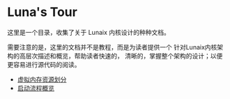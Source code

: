 # Luna's Tour

这里是一个目录，收集了关于 Lunaix 内核设计的种种文档。

需要注意的是，这里的文档并不是教程，而是为读者提供一个
针对Lunaix内核架构的高层次描述和概览，帮助读者快速的，
清晰的，掌握整个架构的设计；以便更容易进行源代码的阅读。

+ [虚拟内存资源划分](./lunaix-mem-map.md)
+ [启动流程概览](./lunaix-boot.md)

